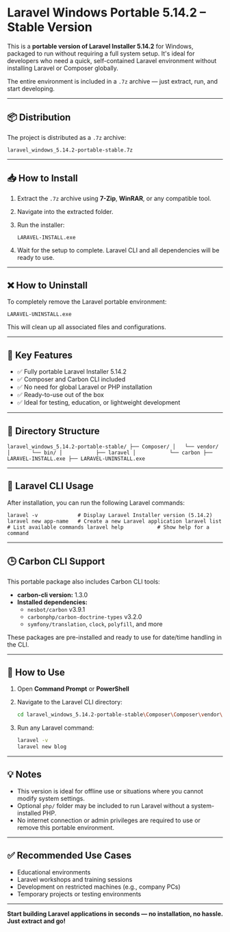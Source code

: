 # Laravel Windows Portable 5.14.2 – Stable Version

This is a **portable version of Laravel Installer 5.14.2** for Windows, packaged to run without requiring a full system setup. It's ideal for developers who need a quick, self-contained Laravel environment without installing Laravel or Composer globally.

The entire environment is included in a `.7z` archive — just extract, run, and start developing.

---

## 📦 Distribution

The project is distributed as a `.7z` archive:

`laravel_windows_5.14.2-portable-stable.7z`

---

## 📥 How to Install

1. Extract the `.7z` archive using **7-Zip**, **WinRAR**, or any compatible tool.
2. Navigate into the extracted folder.
3. Run the installer:

   `LARAVEL-INSTALL.exe`

4. Wait for the setup to complete. Laravel CLI and all dependencies will be ready to use.

---

## ❌ How to Uninstall

To completely remove the Laravel portable environment:


`LARAVEL-UNINSTALL.exe`

This will clean up all associated files and configurations.

---

## 🚀 Key Features

- ✅ Fully portable Laravel Installer 5.14.2
- ✅ Composer and Carbon CLI included
- ✅ No need for global Laravel or PHP installation
- ✅ Ready-to-use out of the box
- ✅ Ideal for testing, education, or lightweight development

---

## 📁 Directory Structure


`laravel_windows_5.14.2-portable-stable/
├── Composer/
│   └── vendor/
│       └── bin/
│           ├── laravel
│           └── carbon
├── LARAVEL-INSTALL.exe
├── LARAVEL-UNINSTALL.exe`


---

## 🧩 Laravel CLI Usage

After installation, you can run the following Laravel commands:

`laravel -v             # Display Laravel Installer version (5.14.2)
laravel new app-name   # Create a new Laravel application
laravel list           # List available commands
laravel help           # Show help for a command`

---

## 🕒 Carbon CLI Support

This portable package also includes Carbon CLI tools:

- **carbon-cli version:** 1.3.0
- **Installed dependencies:**
  - `nesbot/carbon` v3.9.1
  - `carbonphp/carbon-doctrine-types` v3.2.0
  - `symfony/translation`, `clock`, `polyfill`, and more

These packages are pre-installed and ready to use for date/time handling in the CLI.

---

## 🔧 How to Use

1. Open **Command Prompt** or **PowerShell**
2. Navigate to the Laravel CLI directory:

   ```bash
   cd laravel_windows_5.14.2-portable-stable\Composer\Composer\vendor\bin
   ```

3. Run any Laravel command:

   ```bash
   laravel -v
   laravel new blog
   ```

---

## 💡 Notes

- This version is ideal for offline use or situations where you cannot modify system settings.
- Optional `php/` folder may be included to run Laravel without a system-installed PHP.
- No internet connection or admin privileges are required to use or remove this portable environment.

---

## ✅ Recommended Use Cases

- Educational environments
- Laravel workshops and training sessions
- Development on restricted machines (e.g., company PCs)
- Temporary projects or testing environments

---

**Start building Laravel applications in seconds — no installation, no hassle. Just extract and go!**
